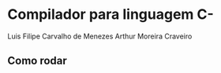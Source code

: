 # Compilador para linguagem C-
Luis Filipe Carvalho de Menezes
Arthur Moreira Craveiro

## Como rodar 